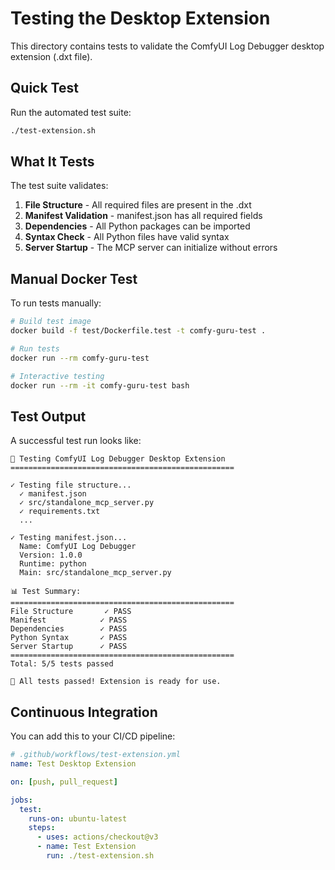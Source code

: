# Testing the Desktop Extension

This directory contains tests to validate the ComfyUI Log Debugger desktop extension (.dxt file).

## Quick Test

Run the automated test suite:

```bash
./test-extension.sh
```

## What It Tests

The test suite validates:

1. **File Structure** - All required files are present in the .dxt
2. **Manifest Validation** - manifest.json has all required fields
3. **Dependencies** - All Python packages can be imported
4. **Syntax Check** - All Python files have valid syntax
5. **Server Startup** - The MCP server can initialize without errors

## Manual Docker Test

To run tests manually:

```bash
# Build test image
docker build -f test/Dockerfile.test -t comfy-guru-test .

# Run tests
docker run --rm comfy-guru-test

# Interactive testing
docker run --rm -it comfy-guru-test bash
```

## Test Output

A successful test run looks like:

```
🧪 Testing ComfyUI Log Debugger Desktop Extension
==================================================

✓ Testing file structure...
  ✓ manifest.json
  ✓ src/standalone_mcp_server.py
  ✓ requirements.txt
  ...

✓ Testing manifest.json...
  Name: ComfyUI Log Debugger
  Version: 1.0.0
  Runtime: python
  Main: src/standalone_mcp_server.py

📊 Test Summary:
==================================================
File Structure       ✓ PASS
Manifest            ✓ PASS
Dependencies        ✓ PASS
Python Syntax       ✓ PASS
Server Startup      ✓ PASS
==================================================
Total: 5/5 tests passed

🎉 All tests passed! Extension is ready for use.
```

## Continuous Integration

You can add this to your CI/CD pipeline:

```yaml
# .github/workflows/test-extension.yml
name: Test Desktop Extension

on: [push, pull_request]

jobs:
  test:
    runs-on: ubuntu-latest
    steps:
      - uses: actions/checkout@v3
      - name: Test Extension
        run: ./test-extension.sh
```